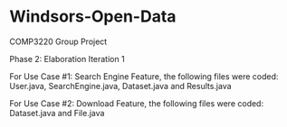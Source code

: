 # Windsors-Open-Data
COMP3220 Group Project 

Phase 2: Elaboration Iteration 1

For Use Case #1: Search Engine Feature, the following files were coded: User.java, SearchEngine.java, Dataset.java and Results.java 

For Use Case #2: Download Feature, the following files were coded: Dataset.java and File.java
